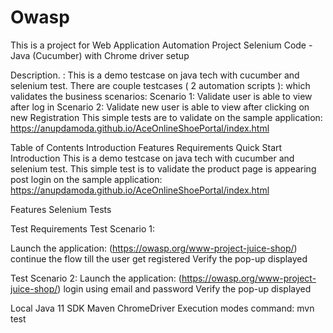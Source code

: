 # Owasp
This is a project for Web Application Automation Project
Selenium Code - Java (Cucumber) with Chrome driver setup

Description. : This is a demo testcase on java tech with cucumber and selenium test. There are couple testcases ( 2 automation scripts ): which validates the business scenarios: Scenario 1: Validate user is able to view after log in Scenario 2: Validate new user is able to view after clicking on new Registration This simple tests are to validate on the sample application: https://anupdamoda.github.io/AceOnlineShoePortal/index.html

Table of Contents
Introduction
Features
Requirements
Quick Start
Introduction
This is a demo testcase on java tech with cucumber and selenium test. This simple test is to validate the product page is appearing post login on the sample application: https://anupdamoda.github.io/AceOnlineShoePortal/index.html

Features
Selenium Tests

Test Requirements
Test Scenario 1:

Launch the application: (https://owasp.org/www-project-juice-shop/)
continue the flow till the user get registered
Verify the pop-up displayed

Test Scenario 2:
Launch the application: (https://owasp.org/www-project-juice-shop/)
login using email and password
Verify the pop-up displayed

Local
Java 11 SDK
Maven
ChromeDriver
Execution modes 
command: mvn test
